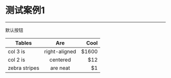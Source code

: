 # 测试案例1
---

<div class="demo-button">
  <div>
    <el-button type="primary" size="mini">默认按钮</el-button>
    <test-button></test-button>
  </div>
</div>

| Tables        | Are           | Cool  |
| ------------- |:-------------:| -----:|
| col 3 is      | right-aligned | $1600 |
| col 2 is      | centered      |   $12 |
| zebra stripes | are neat      |    $1 |